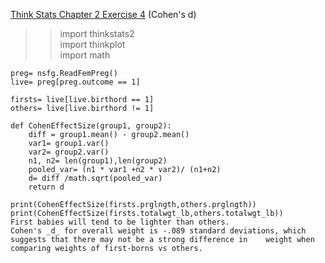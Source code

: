 [Think Stats Chapter 2 Exercise 4](http://greenteapress.com/thinkstats2/html/thinkstats2003.html#toc24) (Cohen's d)

>> import thinkstats2  
    import thinkplot  
    import math   

    preg= nsfg.ReadFemPreg()  
    live= preg[preg.outcome == 1]   

    firsts= live[live.birthord == 1]  
    others= live[live.birthord != 1]  

    def CohenEffectSize(group1, group2):  
        diff = group1.mean() - group2.mean()  
        var1= group1.var()  
        var2= group2.var()  
        n1, n2= len(group1),len(group2)  
        pooled_var= (n1 * var1 +n2 * var2)/ (n1+n2)  
        d= diff /math.sqrt(pooled_var)  
        return d

    print(CohenEffectSize(firsts.prglngth,others.prglngth))    
    print(CohenEffectSize(firsts.totalwgt_lb,others.totalwgt_lb))    
    First babies will tend to be lighter than others.    
    Cohen's _d_ for overall weight is -.089 standard deviations, which suggests that there may not be a strong difference in    weight when comparing weights of first-borns vs others.
